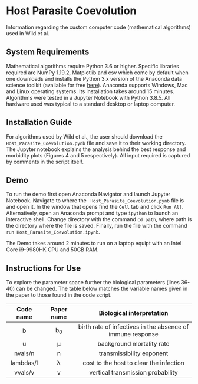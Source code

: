 # Host Parasite Coevolution
Information regarding the custom computer code (mathematical algorithms) used in Wild et al.

## System Requirements

Mathematical algorithms require Python 3.6 or higher. Specific libraries required are NumPy 1.19.2, Matplotlib and csv which come by default when one downloads and installs the Python 3.x version of the Anaconda data science toolkit (available for free [here](https://anaconda.org/ "Anaconda's Homepage")). Anaconda supports Windows, Mac and Linux operating systems. Its installation takes around 15 minutes. Algorithms were tested in a Jupyter Notebook with Python 3.8.5. All hardware used was typical to a standard desktop or laptop computer.

## Installation Guide

For algorithms used by Wild et al., the user should download the ``` Host_Parasite_Coevolution.pynb```  file and save it to their working directory. The Jupyter notebook explains the analysis behind the best response and morbidity plots (Figures 4 and 5 respectively). All input required is captured by comments in the script itself.

## Demo

To run the demo first open Anaconda Navigator and launch Jupyter Notebook. Navigate to where the ``` Host_Parasite_Coevolution.pynb``` file is and open it. In the window that opens find the ```Cell``` tab and click ```Run All```. Alternatively, open an Anaconda prompt and type ```ipython``` to launch an interactive shell. Change directory with the command ```cd path```, where path is the directory where the file is saved. Finally, run the file with the command ```run Host_Parasite_Coevolution.ipynb```.

The Demo takes around 2 minutes to run on a laptop equipt with an Intel Core i9-9980HK CPU and 50GB RAM.


## Instructions for Use

To explore the parameter space further the biological parameters (lines 36-40) can be changed. The table below matches the variable names given in the paper to those found in the code script.

| Code name |  Paper name   | Biological interpretation                                  |
|:---------:|:-------------:|:----------------------------------------------------------:|
|     b     | b<sub>0</sub> | birth rate of infectives in the absence of immune response |
|     u     |       μ       | background mortality rate                                  |
|  nvals/n  |       n       | transmissibility exponent                                  |
| lambdas/l |       λ       | cost to the host to clear the infection                    |
|  vvals/v  |       v       | vertical transmission probability                          |





